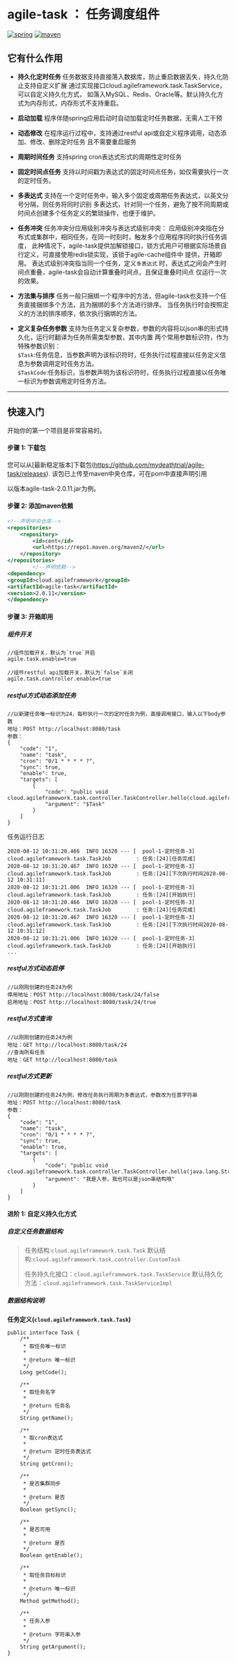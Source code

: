 # agile-task ： 任务调度组件

[![spring](https://img.shields.io/badge/Spring-LATEST-green)](https://img.shields.io/badge/Spring-LATEST-green)
[![maven](https://img.shields.io/badge/build-maven-green)](https://img.shields.io/badge/build-maven-green)

## 它有什么作用

* **持久化定时任务**
  任务数据支持直接落入数据库，防止重启数据丢失，持久化防止支持自定义扩展 通过实现接口cloud.agileframework.task.TaskService，可以自定义持久化方式，
  如落入MySQL、Redis、Oracle等。默认持久化方式为内存形式，内存形式不支持重启。

* **启动加载**
  程序伴随spring应用启动时自动加载定时任务数据，无需人工干预

* **动态修改**
  在程序运行过程中，支持通过restful api或自定义程序调用，动态添加、修改、删除定时任务 且不需要重启服务

* **周期时间任务**
  支持spring cron表达式形式的周期性定时任务

* **固定时间点任务**
  支持以时间戳为表达式的固定时间点任务，如仅需要执行一次的定时任务。

* **多表达式**
  支持在一个定时任务中，输入多个固定或周期任务表达式，以英文分号分隔，则任务将同时识别 多表达式，针对同一个任务，避免了按不同周期或时间点创建多个任务定义的繁琐操作，也便于维护。

* **任务冲突**
  任务冲突分应用级别冲突与表达式级别冲突： 应用级别冲突指在分布式或集群中，相同任务，在同一时刻时，触发多个应用程序同时执行任务调度，
  此种情况下，agile-task提供加解锁接口，锁方式用户可根据实际场景自行定义，可直接使用redis锁实现，该锁于agile-cache组件中 提供，开箱即用。 表达式级别冲突指当同一个任务，定义`多表达式`
  时，表达式之间会产生时间点重叠，agile-task会自动计算重叠时间点，且保证重叠时间点 仅运行一次的效果。

* **方法集与排序**
  任务一般只捆绑一个程序中的方法，但agile-task也支持一个任务直接捆绑多个方法，且为捆绑的多个方法进行排序。 当任务执行时会按照定义的方法的排序顺序，依次执行捆绑的方法。

* **定义复杂任务参数**
  支持为任务定义复杂参数，参数的内容将以json串的形式持久化，运行时翻译为任务所需类型参数，其中内置 两个常用参数标识符，作为特殊参数识别：
  <br> `$Task`:任务信息，当参数声明为该标识符时，任务执行过程直接以任务定义信息为参数调用定时任务方法。
  <br> `$TaskCode`:任务标识，当参数声明为该标识符时，任务执行过程直接以任务唯一标识为参数调用定时任务方法。

-------

## 快速入门

开始你的第一个项目是非常容易的。

#### 步骤 1: 下载包

您可以从[最新稳定版本]下载包(https://github.com/mydeathtrial/agile-task/releases). 该包已上传至maven中央仓库，可在pom中直接声明引用

以版本agile-task-2.0.11.jar为例。

#### 步骤 2: 添加maven依赖

```xml
<!--声明中央仓库-->
<repositories>
    <repository>
        <id>cent</id>
        <url>https://repo1.maven.org/maven2/</url>
    </repository>
</repositories>
        <!--声明依赖-->
<dependency>
<groupId>cloud.agileframework</groupId>
<artifactId>agile-task</artifactId>
<version>2.0.11</version>
</dependency>
```

#### 步骤 3: 开箱即用

##### 组件开关

```
//组件加载开关，默认为`true`开启
agile.task.enable=true

//组件restful api加载开关，默认为`false`关闭
agile.task.controller.enable=true
```

##### restful方式动态添加任务

```
//以新建任务唯一标识为24，每秒执行一次的定时任务为例，直接调用接口，输入以下body参数
地址：POST http://localhost:8080/task
参数：
{
    "code": "1",
    "name": "task",
    "cron": "0/1 * * * * ?",
    "sync": true,
    "enable": true,
    "targets": [
        {
            "code": "public void cloud.agileframework.task.controller.TaskController.hello(cloud.agileframework.task.Task)",
            "argument": "$Task"
        }
    ]
}
```

任务运行日志

```
2020-08-12 10:31:20.466  INFO 16320 --- [  pool-1-定时任务-3] cloud.agileframework.task.TaskJob        : 任务:[24][任务完成]
2020-08-12 10:31:20.467  INFO 16320 --- [  pool-1-定时任务-3] cloud.agileframework.task.TaskJob        : 任务:[24][下次执行时间2020-08-12 10:31:11]
2020-08-12 10:31:21.006  INFO 16320 --- [  pool-1-定时任务-3] cloud.agileframework.task.TaskJob        : 任务:[24][开始执行]
2020-08-12 10:31:20.466  INFO 16320 --- [  pool-1-定时任务-3] cloud.agileframework.task.TaskJob        : 任务:[24][任务完成]
2020-08-12 10:31:20.467  INFO 16320 --- [  pool-1-定时任务-3] cloud.agileframework.task.TaskJob        : 任务:[24][下次执行时间2020-08-12 10:31:12]
2020-08-12 10:31:21.006  INFO 16320 --- [  pool-1-定时任务-3] cloud.agileframework.task.TaskJob        : 任务:[24][开始执行]
...
```

##### restful方式动态启停

```
//以刚刚创建的任务24为例
停用地址：POST http://localhost:8080/task/24/false
启用地址：POST http://localhost:8080/task/24/true
```

##### restful方式查询

```
//以刚刚创建的任务24为例
地址：GET http://localhost:8080/task/24
//查询所有任务
地址：GET http://localhost:8080/task
```

##### restful方式更新

```
//以刚刚创建的任务24为例，修改任务执行周期为多表达式，参数改为任意字符串
地址：POST http://localhost:8080/task
参数：
{
    "code": "1",
    "name": "task",
    "cron": "0/1 * * * * ?",
    "sync": true,
    "enable": true,
    "targets": [
        {
            "code": "public void cloud.agileframework.task.controller.TaskController.hello(java.lang.String)",
            "argument": "我是入参，我也可以是json串结构哦"
        }
    ]
}
```

#### 进阶 1: 自定义持久化方式

##### 自定义任务数据结构

> 任务结构:`cloud.agileframework.task.Task`
> 默认结构:`cloud.agileframework.task.controller.CustomTask`
>
>任务持久化接口：`cloud.agileframework.task.TaskService`
> 默认持久化方法：`cloud.agileframework.task.TaskServiceImpl`

##### 数据结构说明

**任务定义(`cloud.agileframework.task.Task`)**

```
public interface Task {
    /**
     * 取任务唯一标识
     *
     * @return 唯一标识
     */
    Long getCode();

    /**
     * 取任务名字
     *
     * @return 任务名
     */
    String getName();

    /**
     * 取cron表达式
     *
     * @return 定时任务表达式
     */
    String getCron();

    /**
     * 是否集群同步
     *
     * @return 是否
     */
    Boolean getSync();

    /**
     * 是否可用
     *
     * @return 是否
     */
    Boolean getEnable();

    /**
     * 取任务目标标识
     *
     * @return 唯一标识
     */
    Method getMethod();

    /**
     * 任务入参
     *
     * @return 字符串入参
     */
    String getArgument();
}
```

